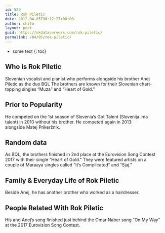 ```yaml
---
id: 529
title: Rok Piletic
date: 2012-04-05T00:12:27+00:00
author: chito
layout: post
guid: https://ukdataservers.com/rok-piletic/
permalink: /04/05/rok-piletic/
---
```


* some text
{: toc}
          
          
## Who is  Rok Piletic
                  
                  
                  
Slovenian vocalist and pianist who performs alongside his brother Anej Piletic as the duo BQL The brothers are known for their Slovenian chart-topping singles &#8220;Muza&#8221; and &#8220;Heart of Gold.&#8221;
                  
                
                
                
## Prior to Popularity 
                  
                  
                  
He competed on the 1st season of Slovenia&#8217;s Got Talent (Slovenija ima talent) in 2010 without his brother. He competed again in 2013 alongside Matej Prikeržnik.
                  
                
                
                
## Random data 
                  
                  
                  
As BQL, the brothers finished in 2nd place at the Eurovision Song Contest 2017 with their single &#8220;Heart of Gold.&#8221; They were featured artists on a couple of Maraaya singles called &#8220;It&#8217;s Complicated&#8221; and &#8220;Sjaj.&#8221;
                  
                
                
                
## Family & Everyday Life of Rok Piletic
                  
                  
                  
Beside Anej, he has another brother who worked as a hairdresser.
                  
                
                
                
## People Related With  Rok Piletic
                  
                  
                  
His and Anej&#8217;s song finished just behind the Omar Naber song &#8220;On My Way&#8221; at the 2017 Eurovision Song Contest.
                  
                
              
            
          
          
          
    
    
  
